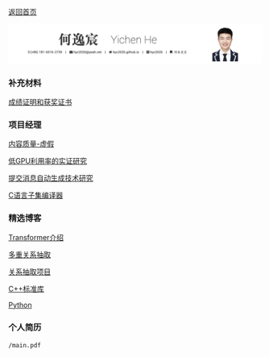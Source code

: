 [返回首页](/)

![title](title.png)

### 补充材料

[成绩证明和获奖证书](supports/README)

### 项目经理

[内容质量-虚假](fakenews/README)

[低GPU利用率的实证研究](GPUUtil/README)

[提交消息自动生成技术研究](come/README)

[C语言子集编译器](compile/README)

### 精选博客

[Transformer介绍](Transformer/Transformer)

[多重关系抽取](nlp/multi_rel/多重关系抽取.md)

[关系抽取项目](sxbg/README)

[C++标准库](CPP/README)

[Python](Python/python)

### 个人简历

```pdf
/main.pdf
```

